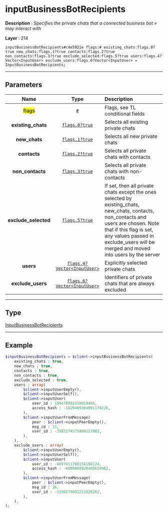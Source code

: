 # inputBusinessBotRecipients

**Description** : *Specifies the private chats that a connected business bot &raquo; may interact with*

**Layer** : 214

```tl
inputBusinessBotRecipients#c4e5921e flags:# existing_chats:flags.0?true new_chats:flags.1?true contacts:flags.2?true non_contacts:flags.3?true exclude_selected:flags.5?true users:flags.4?Vector<InputUser> exclude_users:flags.6?Vector<InputUser> = InputBusinessBotRecipients;
```

---

## Parameters

| Name | Type | Description |
| :---: | :---: | :--- |
| <mark>flags</mark> | [`#`](type/#) | Flags, see TL conditional fields |
| **existing_chats** | [`flags.0?true`](type/true) | Selects all existing private chats |
| **new_chats** | [`flags.1?true`](type/true) | Selects all new private chats |
| **contacts** | [`flags.2?true`](type/true) | Selects all private chats with contacts |
| **non_contacts** | [`flags.3?true`](type/true) | Selects all private chats with non-contacts |
| **exclude_selected** | [`flags.5?true`](type/true) | If set, then all private chats except the ones selected by existing_chats, new_chats, contacts, non_contacts and users are chosen. Note that if this flag is set, any values passed in exclude_users will be merged and moved into users by the server |
| **users** | [`flags.4?Vector<InputUser>`](type/InputUser) | Explicitly selected private chats |
| **exclude_users** | [`flags.6?Vector<InputUser>`](type/InputUser) | Identifiers of private chats that are always excluded |

---

## Type

[InputBusinessBotRecipients](type/InputBusinessBotRecipients)

---

## Example

```php
$inputBusinessBotRecipients = $client->inputBusinessBotRecipients(
	existing_chats : true,
	new_chats : true,
	contacts : true,
	non_contacts : true,
	exclude_selected : true,
	users : array(
		$client->inputUserEmpty(),
		$client->inputUserSelf(),
		$client->inputUser(
			user_id : 159478883330619495,
			access_hash : -1829409304991178226,
		),
		$client->inputUserFromMessage(
			peer : $client->inputPeerEmpty(),
			msg_id : 13,
			user_id : -3582274575899117882,
		),
	),
	exclude_users : array(
		$client->inputUserEmpty(),
		$client->inputUserSelf(),
		$client->inputUser(
			user_id : -8897411708154198224,
			access_hash : -6890688920408629962,
		),
		$client->inputUserFromMessage(
			peer : $client->inputPeerEmpty(),
			msg_id : 26,
			user_id : -3106579092211828282,
		),
	),
);
```